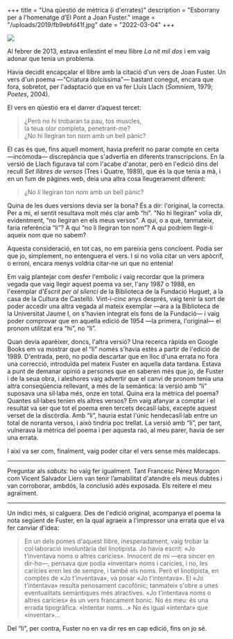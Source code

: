+++
title = "Una qüestió de mètrica (i d'errates)"
description = "Esborrany per a l'homenatge d’El Pont a Joan Fuster."
image = "/uploads/2019/fb9ebfd41f.jpg"
date = "2022-03-04"
+++

<img src="/uploads/2019/fb9ebfd41f.jpg" />

Al febrer de 2013, estava enllestint el meu llibre *La nit mil dos* i em vaig adonar que tenia un problema.

Havia decidit encapçalar el llibre amb la citació d'un vers de Joan Fuster. Un vers d'un poema —“Criatura dolcíssima”— bastant conegut, encara que fora, sobretot, per l'adaptació que en va fer Lluís Llach (*Somniem*, 1979; *Poetes*, 2004).

El vers en qüestió era el darrer d’aquest tercet:

> ¿Però no hi trobaran ta pau, tos muscles,  
> la teua olor completa, penetrant-me?  
> ¿No hi llegiran ton nom amb un bell pànic?

El cas és que, fins aquell moment, havia preferit no parar compte en certa —incòmoda— discrepància que s'advertia en diferents transcripcions. En la versió de Llach figurava tal com l'acabe d'anotar, però en l'edició dins del recull *Set llibres de versos* (Tres i Quatre, 1989), que és la que tenia a mà, i en un fum de pàgines web, deia una altra cosa lleugerament diferent:

> ¿No *li* llegiran ton nom amb un bell pànic?

Quina de les dues versions devia ser la bona? És a dir: l'original, la correcta. Per a mi, el sentit resultava molt més clar amb “hi”. "No hi llegiran" volia dir, evidentment, “no llegiran en els meus versos”. A qui, o a què, tanmateix, faria referència “li”? A qui “no li llegiran ton nom”? A qui podríem llegir-li aqueix nom que no sabem?

Aquesta consideració, en tot cas, no em pareixia gens concloent. Podia ser que jo, simplement, no entenguera el vers. I si no volia citar un vers apòcrif, o erroni, encara menys voldria citar-ne un que no entenia!

Em vaig plantejar com desfer l'embolic i vaig recordar que la primera vegada que vaig llegir aquest poema va ser, l'any 1987 o 1988, en l'exemplar d'*Escrit per al silenci* de la Biblioteca de la Fundació Huguet, a la casa de la Cultura de Castelló. Vint-i-cinc anys després, vaig tenir la sort de poder accedir una altra vegada al mateix exemplar —ara a la Biblioteca de la Universitat Jaume I, on s'havien integrat els fons de la Fundació— i vaig poder comprovar que en aquella edició de 1954 —la primera, l'original— el pronom utilitzat era “hi”, no “li”.

Quan devia aparèixer, doncs, l'altra versió? Una recerca ràpida en Google Books em va mostrar que el “li” només s'havia estès a partir de l'edició de 1989. D'entrada, però, no podia descartar que en lloc d'una errata no fora una correcció, introduïda pel mateix Fuster en aquella data tardana. Estava a punt de demanar opinió a persones que en saberen més que jo, de Fuster i de la seua obra, i aleshores vaig advertir que el canvi de pronom tenia una altra conseqüència rellevant, a més de la semàntica: la versió amb “li” suposava una síl·laba més, onze en total. Quina era la mètrica del poema? Quantes síl·labes tenien els altres versos? Em vaig afanyar a comptar i el resultat va ser que tot el poema eren tercets decasíl·labs, excepte aquest verset de la discòrdia. Amb “li”, hauria estat l'únic hendecasíl·lab entre un total de noranta versos, i això tindria poc trellat. La versió amb “li”, per tant, vulnerava la mètrica del poema i per aquesta raó, al meu parer, havia de ser una errata.

I així va ser com, finalment, vaig poder citar el vers sense més maldecaps.

---

Preguntar als *sabuts*: ho vaig fer igualment. Tant Francesc Pérez Moragon com Vicent Salvador Liern van tenir l’amabilitat d'atendre els meus dubtes i van corroborar, ambdós, la conclusió adés exposada. Els reitere el meu agraïment.

---

Un indici més, si calguera. Des de l'edició original, acompanya el poema la nota següent de Fuster, en la qual agraeix a l'impressor una errata que el va fer canviar d'idea:

> En un dels pomes d'aquest llibre, inesperadament, vaig trobar la col·laboració involuntària del linotipista. Jo havia escrit: «Jo t’inventava noms o altres carícies». Innocent de mi —era sincer en dir-ho—, pensava que podia «inventar» noms i carícies, i no, les carícies eren les de sempre, i també els noms. Però el linotipista, en comptes de «Jo t’inventava», va posar «Jo t’intentava». El «Jo t’intentava» resulta penosament cacofònic; tanmateix s'obre a unes eventualitats semàntiques més atractives. «Jo t’intentava noms o altres carícies» és un vers francament bonic. No és meu: és una errada tipogràfica. «Intentar noms…» No és igual «intentar» que «inventar»…

Del “li”, per contra, Fuster no en va dir res en cap edició, fins on jo sé.